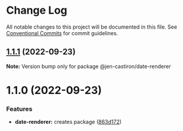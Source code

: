 # Change Log

All notable changes to this project will be documented in this file.
See [Conventional Commits](https://conventionalcommits.org) for commit guidelines.

## [1.1.1](https://github.com/jen-castiron/monorepo-test/compare/@jen-castiron/date-renderer@1.1.0...@jen-castiron/date-renderer@1.1.1) (2022-09-23)

**Note:** Version bump only for package @jen-castiron/date-renderer





# 1.1.0 (2022-09-23)


### Features

* **date-renderer:** creates package ([863d172](https://github.com/jen-castiron/monorepo-test/commit/863d1725cca2d6b7d4db8dcc18edfb8762bcb33b))
